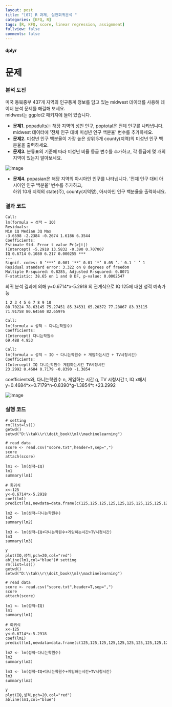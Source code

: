 ```yaml
---
layout: post
title: "[07] R 과제, 실전회귀분석 "
categories: [KFQ, R]
tags: [R, KFQ, score, linear regression, assignment]
fullview: false
comments: false
---
```


#### dplyr



# **문제**
### 분석 도전
미국 동북중부 437개 지역의 인구통계 정보를 담고 있는 midwest 데이터를 사용해 데이터 분석 문제를 해결해 보세요.    
midwest는 ggplot2 패키지에 들어 있습니다.   
+ __문제1.__ popadults는 해당 지역의 성인 인구, poptotal은 전체 인구를 나타냅니다. midwest 데이터에 '전체 인구 대비 미성년 인구 백분율' 변수를 추가하세요.   
+ __문제2.__ 미성년 인구 백분율이 가장 높은 상위 5개 county(지역)의 미성년 인구 백분율을 출력하세요.   
+ __문제3.__ 분류표의 기준에 따라 미성년 비율 등급 변수를 추가하고, 각 등급에 몇 개의 지역이 있는지 알아보세요.   

![image](https://user-images.githubusercontent.com/84369912/126747506-8ae34da4-a3f7-47a5-b14c-b21bce1d81df.png)

+ __문제4.__ popasian은 해당 지역의 아시아인 인구를 나타냅니다. '전체 인구 대비 아시아인 인구 백분율' 변수를 추가하고,   
하위 10개 지역의 state(주), county(지역명), 아시아인 인구 백분율을 출력하세요.   


### 결과 코드
```
Call:
lm(formula = 성적 ~ IQ)
Residuals:
Min 1Q Median 3Q Max
-3.6598 -2.2384 -0.2674 1.6186 6.3544
Coefficients:
Estimate Std. Error t value Pr(>|t|)
(Intercept) -5.2918 13.5832 -0.390 0.707007
IQ 0.6714 0.1080 6.217 0.000255 ***
---
Signif. codes: 0 ‘***’ 0.001 ‘**’ 0.01 ‘*’ 0.05 ‘.’ 0.1 ‘ ’ 1
Residual standard error: 3.322 on 8 degrees of freedom
Multiple R-squared: 0.8285, Adjusted R-squared: 0.8071
F-statistic: 38.65 on 1 and 8 DF, p-value: 0.0002547
```

회귀 분석 결과에 의해 y=0.6714*x-5.2918 의 관계식으로 IQ 125에 대한 성적 예측가능

```
1 2 3 4 5 6 7 8 9 10
88.70224 78.63145 75.27451 85.34531 65.20372 77.28867 83.33115 71.91758 80.64560 82.65976
```

```
Call:
lm(formula = 성적 ~ 다니는학원수)
Coefficients:
(Intercept) 다니는학원수
69.488 4.953
```

```
Call:
lm(formula = 성적 ~ IQ + 다니는학원수 + 게임하는시간 + TV시청시간)
Coefficients:
(Intercept) IQ 다니는학원수 게임하는시간 TV시청시간
23.2992 0.4684 0.7179 -0.8390 -1.3854
```
coefficients와, 다니는학원수 n, 게임하는 시간 g, TV 시청시간 t, IQ x에서
y=0.4684\*x+0.7179\*n-0.8390\*g-1.3854\*t +23.2992

![image](https://user-images.githubusercontent.com/84369912/126749203-f8215a7a-464e-47f0-a299-36346fbd5eba.png)



### 실행 코드
```
# setting
rm(list=ls())
getwd()
setwd("D:\\tak\\r\\doit_book\\ml\\machinelearning")

# read data
score <- read.csv("score.txt",header=T,sep=",")
score
attach(score)

lm1 <- lm(성적~IQ)
lm1
summary(lm1)

# 회귀식
x<-125
y<-0.6714*x-5.2918
coef(lm1)
predict(lm1,newdata=data.frame(c(125,125,125,125,125,125,125,125,125,125)))

lm2 <- lm(성적~다니는학원수)
lm2
summary(lm2)

lm3 <- lm(성적~IQ+다니는학원수+게임하는시간+TV시청시간)
lm3
summary(lm3)

y
plot(IQ,성적,pch=20,col="red")
abline(lm1,col="blue")# setting
rm(list=ls())
getwd()
setwd("D:\\tak\\r\\doit_book\\ml\\machinelearning")

# read data
score <- read.csv("score.txt",header=T,sep=",")
score
attach(score)

lm1 <- lm(성적~IQ)
lm1
summary(lm1)

# 회귀식
x<-125
y<-0.6714*x-5.2918
coef(lm1)
predict(lm1,newdata=data.frame(c(125,125,125,125,125,125,125,125,125,125)))

lm2 <- lm(성적~다니는학원수)
lm2
summary(lm2)

lm3 <- lm(성적~IQ+다니는학원수+게임하는시간+TV시청시간)
lm3
summary(lm3)

y
plot(IQ,성적,pch=20,col="red")
abline(lm1,col="blue")
```